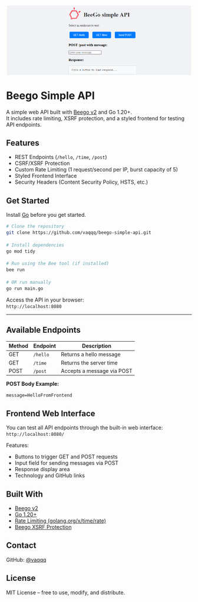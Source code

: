 <img src="static/img/title.png" alt="Title Image" width="500" style="display:block; margin: 0 auto;"/>

# Beego Simple API

A simple web API built with [Beego v2](https://github.com/beego/beego) and Go 1.20+.  
It includes rate limiting, XSRF protection, and a styled frontend for testing API endpoints.


## Features
- REST Endpoints (`/hello`, `/time`, `/post`)
- CSRF/XSRF Protection
- Custom Rate Limiting (1 request/second per IP, burst capacity of 5)
- Styled Frontend Interface
- Security Headers (Content Security Policy, HSTS, etc.)

## Get Started
Install [Go](https://go.dev/dl/) before you get started.
```bash
# Clone the repository
git clone https://github.com/vaqqq/beego-simple-api.git

# Install dependencies
go mod tidy

# Run using the Bee tool (if installed)
bee run

# OR run manually
go run main.go
```

Access the API in your browser:  
`http://localhost:8080`

---

## Available Endpoints

| Method | Endpoint   | Description                 |
|--------|------------|-----------------------------|
| GET    | `/hello`   | Returns a hello message     |
| GET    | `/time`    | Returns the server time     |
| POST   | `/post`    | Accepts a message via POST  |

**POST Body Example:**

```
message=HelloFromFrontend
```


## Frontend Web Interface

You can test all API endpoints through the built-in web interface:  
`http://localhost:8080/`

Features:
- Buttons to trigger GET and POST requests
- Input field for sending messages via POST
- Response display area
- Technology and GitHub links


## Built With
- [Beego v2](https://beego.wiki/)
- [Go 1.20+](https://golang.org/dl/)
- [Rate Limiting (golang.org/x/time/rate)](https://pkg.go.dev/golang.org/x/time/rate)
- [Beego XSRF Protection](https://beego.wiki/docs/mvc/controller/xsrf/)


## Contact
GitHub: [@vaqqq](https://github.com/vaqqq)


## License
MIT License – free to use, modify, and distribute.
